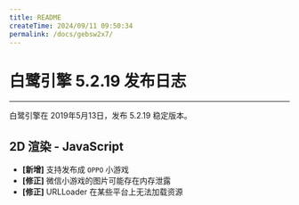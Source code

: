 ```yaml
---
title: README
createTime: 2024/09/11 09:50:34
permalink: /docs/gebsw2x7/
---
```

# 白鹭引擎 5.2.19 发布日志


---

白鹭引擎在 2019年5月13日，发布 5.2.19 稳定版本。

## 2D 渲染 - JavaScript 
- **[新增]** 支持发布成 `OPPO` 小游戏
- **[修正]** 微信小游戏的图片可能存在内存泄露
- **[修正]** URLLoader 在某些平台上无法加载资源
